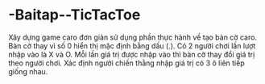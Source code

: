 # -Baitap--TicTacToe
Xây dựng game caro đơn giản sử dụng phần thực hành về tạo bàn cờ caro. Bàn cờ thay vì số 0 hiển thị mặc định bằng dấu (.).   Có 2 người chơi lần lượt nhập vào là X và O. Mỗi lần giá trị được nhập vào thì bàn cờ thay đổi giá trị theo người chơi.   Xác định người chiến thằng nhập giá trị có 3 ô liên tiếp giống nhau.
